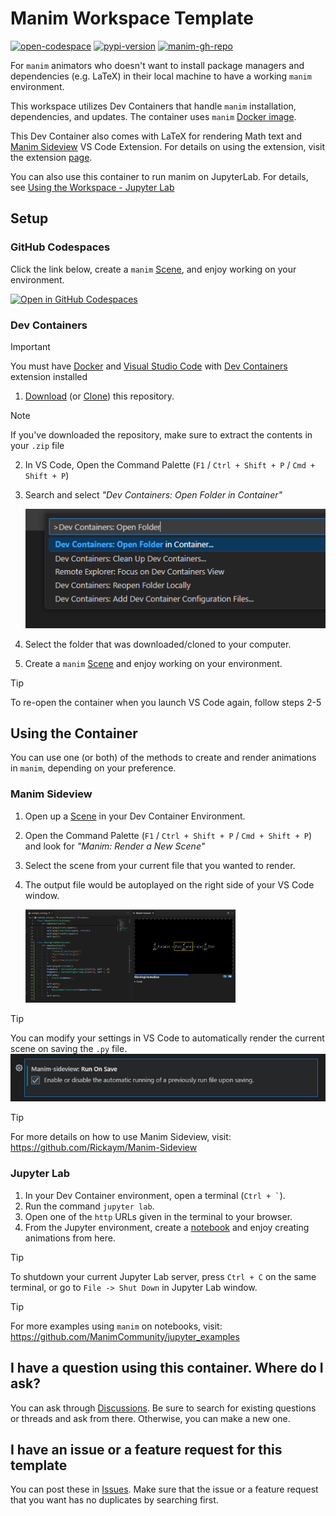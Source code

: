 # Manim Workspace Template

<a href="https://codespaces.new/KaidenFrizu/manim-workspace?quickstart=1"><img alt="open-codespace" src="https://img.shields.io/badge/codespace-click_to_launch-blue?logo=github&logoColor=181717"></a>
<a href="https://pypi.org/project/manim/"><img alt="pypi-version" src="https://img.shields.io/pypi/v/manim?logo=pypi&label=manim" /></a>
<a href="https://github.com/ManimCommunity/manim"><img alt="manim-gh-repo" src= "https://img.shields.io/badge/ManimCommunity-manim-blue?logo=github&logoColor=181717&color=red"></a>

For `manim` animators who doesn't want to install package managers and dependencies (e.g. LaTeX) in their local machine to have a working `manim` environment.

This workspace utilizes Dev Containers that handle `manim` installation, dependencies, and updates. The container uses `manim` [Docker image](https://hub.docker.com/r/manimcommunity/manim/tags).

This Dev Container also comes with LaTeX for rendering Math text and [Manim Sideview](https://github.com/Rickaym/manim-sideview) VS Code Extension. For details on using the extension, visit the extension [page](https://marketplace.visualstudio.com/items?itemName=Rickaym.manim-sideview).

You can also use this container to run manim on JupyterLab. For details, see [Using the Workspace - Jupyter Lab](#jupyter-lab)

## Setup
### GitHub Codespaces
Click the link below, create a `manim` [Scene](src/example_scene.py), and enjoy working on your environment.

[![Open in GitHub Codespaces](https://github.com/codespaces/badge.svg)](https://codespaces.new/KaidenFrizu/manim-workspace?quickstart=1)

### Dev Containers

> [!IMPORTANT]
> You must have [Docker](https://www.docker.com/get-started/) and [Visual Studio Code](https://code.visualstudio.com/download) with [Dev Containers](https://marketplace.visualstudio.com/items?itemName=ms-vscode-remote.remote-containers) extension installed

1. [Download](https://github.com/KaidenFrizu/manim-workspace/archive/refs/heads/main.zip) (or [Clone](https://code.visualstudio.com/docs/sourcecontrol/intro-to-git)) this repository.

> [!NOTE]
> If you've downloaded the repository, make sure to extract the contents in your `.zip` file

2. In VS Code, Open the Command Palette (`F1` / `Ctrl + Shift + P` / `Cmd + Shift + P`)

3. Search and select *"Dev Containers: Open Folder in Container"*

   ![Type Dev Containers](.github/md-resources/open_folder_in_container.png)

4. Select the folder that was downloaded/cloned to your computer.

5. Create a `manim` [Scene](src/example_scene.py) and enjoy working on your environment.

> [!TIP]
> To re-open the container when you launch VS Code again, follow steps 2-5

## Using the Container
You can use one (or both) of the methods to create and render animations in `manim`, depending on your preference.

### Manim Sideview

1. Open up a [Scene](src/example_scene.py) in your Dev Container Environment.
2. Open the Command Palette (`F1` / `Ctrl + Shift + P` / `Cmd + Shift + P`) and look for *"Manim: Render a New Scene"*
3. Select the scene from your current file that you wanted to render.
4. The output file would be autoplayed on the right side of your VS Code window.

   <img alt = "Manim Sideview Snapshot" src=".github/md-resources/manim_sideview_snapshot.png" style="width:70%; height:auto;">

> [!TIP]
> You can modify your settings in VS Code to automatically render the current scene on saving the `.py` file.
> ![manim-sideview.runOnSave](.github/md-resources/run_on_save_snapshot.png)

> [!TIP]
> For more details on how to use Manim Sideview, visit:
> https://github.com/Rickaym/Manim-Sideview

### Jupyter Lab

1. In your Dev Container environment, open a terminal (`` Ctrl + ` ``).
2. Run the command `jupyter lab`.
3. Open one of the `http` URLs given in the terminal to your browser.
4. From the Jupyter environment, create a [notebook](src/example_notebook.ipynb) and enjoy creating animations from here.

> [!TIP]
> To shutdown your current Jupyter Lab server, press `Ctrl + C` on the same terminal, or go to `File -> Shut Down` in Jupyter Lab window.

> [!TIP]
> For more examples using `manim` on notebooks, visit:
> https://github.com/ManimCommunity/jupyter_examples

## I have a question using this container. Where do I ask?
You can ask through [Discussions](https://github.com/KaidenFrizu/manim-workspace/discussions). Be sure to search for existing questions or threads and ask from there. Otherwise, you can make a new one.

## I have an issue or a feature request for this template
You can post these in [Issues](https://github.com/KaidenFrizu/manim-workspace/issues). Make sure that the issue or a feature request that you want has no duplicates by searching first.
